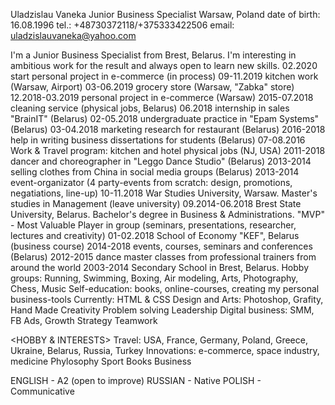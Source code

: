Uladzislau Vaneka
Junior Business Specialist
Warsaw, Poland
date of birth: 16.08.1996
tel.: +48730372118/+375333422506
email: uladzislauvaneka@yahoo.com

<Motivation>
I'm a Junior Business Specialist from Brest, Belarus. I'm interesting in ambitious work for the result and always open to learn new skills. 

<WORK EXPERIENCE>
02.2020 start personal project in e-commerce (in process)
09-11.2019 kitchen work (Warsaw, Airport)
03-06.2019 grocery store (Warsaw, "Zabka" store)
12.2018-03.2019 personal project in e-commerce (Warsaw)
2015-07.2018 cleaning service (physical jobs, Belarus)
06.2018 internship in sales "BrainIT" (Belarus)
02-05.2018 undergraduate practice in "Epam Systems" (Belarus)
03-04.2018 marketing research for restaurant (Belarus)
2016-2018 help in writing business dissertations for students (Belarus)
07-08.2016 Work & Travel program: kitchen and hotel physical jobs (NJ, USA)
2011-2018 dancer and choreographer in "Leggo Dance Studio" (Belarus)
2013-2014 selling clothes from China in social media groups (Belarus)
2013-2014 event-organizator (4 party-events from scratch: design, promotions, negatiations, line-up)

<EDUCATION>
10-11.2018 War Studies University, Warsaw. Master's studies in Management (leave university)
09.2014-06.2018 Brest State University, Belarus. Bachelor's degree in Business & Administrations. "MVP" - Most Valuable Player in group (seminars, presentations, researcher, lectures and creativity)
01-02.2018 School of Economy "KEF", Belarus (business course)
2014-2018 events, courses, seminars and conferences (Belarus)
2012-2015 dance master classes from professional trainers from around the world
2003-2014 Secondary School in Brest, Belarus.
Hobby groups: Running, Swimming, Boxing, Air modeling, Arts, Photography, Chess, Music
Self-education: books, online-courses, creating my personal business-tools
Currently: HTML & CSS

<SKILLS>
Design and Arts: Photoshop, Grafity, Hand Made
Creativity
Problem solving
Leadership
Digital business: SMM, FB Ads, Growth Strategy
Teamwork

<HOBBY & INTERESTS>
Travel: USA, France, Germany, Poland, Greece, Ukraine, Belarus, Russia, Turkey
Innovations: e-commerce, space industry, medicine
Phylosophy 
Sport
Books
Business

<LANGUAGES>
ENGLISH - A2 (open to improve) 
RUSSIAN - Native
POLISH - Communicative
